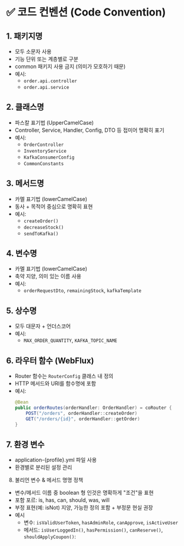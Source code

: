 # ✅ 코드 컨벤션 (Code Convention)

## 1. 패키지명
- 모두 소문자 사용
- 기능 단위 또는 계층별로 구분
- common 패키지 사용 금지 (의미가 모호하기 때문)
- 예시:
    - `order.api.controller`
    - `order.api.service`

## 2. 클래스명
- 파스칼 표기법 (UpperCamelCase)
- Controller, Service, Handler, Config, DTO 등 접미어 명확히 표기
- 예시:
    - `OrderController`
    - `InventoryService`
    - `KafkaConsumerConfig`
    - `CommonConstants`

## 3. 메서드명
- 카멜 표기법 (lowerCamelCase)
- 동사 + 목적어 중심으로 명확히 표현
- 예시:
    - `createOrder()`
    - `decreaseStock()`
    - `sendToKafka()`

## 4. 변수명
- 카멜 표기법 (lowerCamelCase)
- 축약 지양, 의미 있는 이름 사용
- 예시:
    - `orderRequestDto`, `remainingStock`, `kafkaTemplate`

## 5. 상수명
- 모두 대문자 + 언더스코어
- 예시:
    - `MAX_ORDER_QUANTITY`, `KAFKA_TOPIC_NAME`

## 6. 라우터 함수 (WebFlux)
- Router 함수는 `RouterConfig` 클래스 내 정의
- HTTP 메서드와 URI를 함수명에 포함
- 예시:
  ```Java
  @Bean
  public orderRoutes(orderHandler: OrderHandler) = coRouter {
      POST("/orders", orderHandler::createOrder)
      GET("/orders/{id}", orderHandler::getOrder)
  }

## 7. 환경 변수
- application-{profile}.yml 파일 사용
- 환경별로 분리된 설정 관리


8. 불리언 변수 & 메서드 명명 정책
- 변수/메서드 이름 중 boolean 형 인것은 명확하게 "조건"을 표현
- 포함 포르: is, has, can, should, was, will
- 부정 표현(예: isNot) 지양, 가능한 정의 포함 + 부정문 현실 권장
- 예시
  - 변수: `isValidUserToken`, `hasAdminRole`, `canApprove`, `isActiveUser`
  - 메서드: `isUserLoggedIn()`, `hasPermission()`, `canReserve()`, `shouldApplyCoupon()`:

